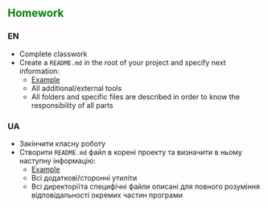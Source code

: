## <span style="color:green">Homework</span>

### EN
- Complete classwork
- Create a `README.md` in the root of your project and specify next information:
    - [Example](https://github.com/parfeniukink/python_default_configurations#readme)
    - All additional/external tools
    - All folders and specific files are described in order to know the responsibility of all parts

### UA
- Закінчити класну роботу
- Створити `README.md` файл в корені проекту та визначити в ньому наступну інформацію:
    - [Example](https://github.com/parfeniukink/python_default_configurations#readme)
    - Всі додаткові/сторонні утиліти
    - Всі директоріїта специфічні файли описані для повного розуміння відповідальності окремих частин програми


